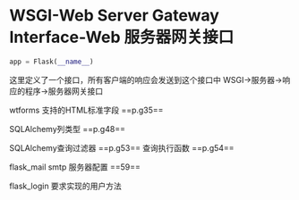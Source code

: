# WSGI-Web Server Gateway Interface-Web 服务器网关接口
```python
app = Flask(__name__)
```
这里定义了一个接口，所有客户端的响应会发送到这个接口中
WSGI->服务器->响应的程序->服务器网关接口

wtforms 支持的HTML标准字段
==p.g35==

SQLAlchemy列类型
==p.g48==

SQLAlchemy查询过滤器
==p.g53==
查询执行函数
==p.g54==

flask_mail smtp 服务器配置
==59==

flask_login 要求实现的用户方法